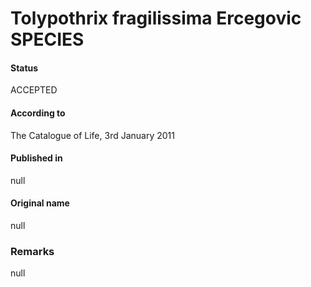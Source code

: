 # Tolypothrix fragilissima Ercegovic SPECIES

#### Status
ACCEPTED

#### According to
The Catalogue of Life, 3rd January 2011

#### Published in
null

#### Original name
null

### Remarks
null